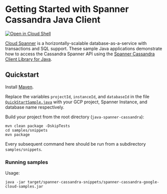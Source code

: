 # Getting Started with Spanner Cassandra Java Client

<a href="https://console.cloud.google.com/cloudshell/open?git_repo=https://github.com/googleapis/java-spanner&page=editor&open_in_editor=samples/README.md">
<img alt="Open in Cloud Shell" src ="http://gstatic.com/cloudssh/images/open-btn.png"></a>

[Cloud Spanner][Spanner] is a horizontally-scalable database-as-a-service
with transactions and SQL support.
These sample Java applications demonstrate how to access the Cassandra Spanner API using
the [Spanner Cassandra Client Library for Java][java-spanner-cassandra].

[Spanner]: https://cloud.google.com/spanner/
[java-spanner-cassandra]: https://github.com/googleapis/java-spanner-cassandra

## Quickstart

Install [Maven](http://maven.apache.org/).

Replace the variables `projectId`, `instanceId`, and `databaseId` in the file [`QuickStartSample.java`](snippets/src/main/java/com/example/spanner/cassandra/QuickStartSample.java) with your GCP project, Spanner Instance, and database name respectively.

Build your project from the root directory (`java-spanner-cassandra`):

    mvn clean package -DskipTests
    cd samples/snippets
    mvn package

Every subsequent command here should be run from a subdirectory `samples/snippets`.

### Running samples

Usage:

    java -jar target/spanner-cassandra-snippets/spanner-cassandra-google-cloud-samples.jar

